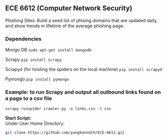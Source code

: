## ECE 6612 (Computer Network Security)

Phishing Sites: Build a seed list of phising domains that are updated daily, and show trends in lifetime of the average phishing page. 

### Dependencies

Mongo DB
`sudo apt-get install mongodb`

Scrapy
`pip install scrapy`

Scrapyd (for hosting the spiders on the local machine)
`pip install scrapyd`

Pymongo 
`pip install pymongo`

### Example: to run Scrapy and output all outbound links found on a page to a csv file

`scrapy runspider crawler.py -o links.csv -t csv`

**Start Script:**\
Under User Home Directory:
```bash
git clone https://github.com/yangkenneth/ECE-6612.git
```
